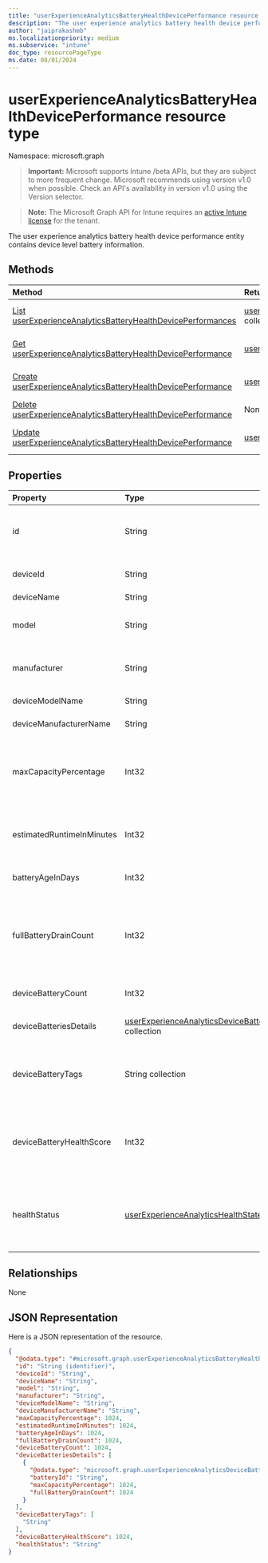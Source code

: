 ```yaml
---
title: "userExperienceAnalyticsBatteryHealthDevicePerformance resource type"
description: "The user experience analytics battery health device performance entity contains device level battery information."
author: "jaiprakashmb"
ms.localizationpriority: medium
ms.subservice: "intune"
doc_type: resourcePageType
ms.date: 08/01/2024
---
```


# userExperienceAnalyticsBatteryHealthDevicePerformance resource type

Namespace: microsoft.graph

> **Important:** Microsoft supports Intune /beta APIs, but they are subject to more frequent change. Microsoft recommends using version v1.0 when possible. Check an API's availability in version v1.0 using the Version selector.

> **Note:** The Microsoft Graph API for Intune requires an [active Intune license](https://go.microsoft.com/fwlink/?linkid=839381) for the tenant.

The user experience analytics battery health device performance entity contains device level battery information.

## Methods
|Method|Return Type|Description|
|:---|:---|:---|
|[List userExperienceAnalyticsBatteryHealthDevicePerformances](../api/intune-devices-userexperienceanalyticsbatteryhealthdeviceperformance-list.md)|[userExperienceAnalyticsBatteryHealthDevicePerformance](../resources/intune-devices-userexperienceanalyticsbatteryhealthdeviceperformance.md) collection|List properties and relationships of the [userExperienceAnalyticsBatteryHealthDevicePerformance](../resources/intune-devices-userexperienceanalyticsbatteryhealthdeviceperformance.md) objects.|
|[Get userExperienceAnalyticsBatteryHealthDevicePerformance](../api/intune-devices-userexperienceanalyticsbatteryhealthdeviceperformance-get.md)|[userExperienceAnalyticsBatteryHealthDevicePerformance](../resources/intune-devices-userexperienceanalyticsbatteryhealthdeviceperformance.md)|Read properties and relationships of the [userExperienceAnalyticsBatteryHealthDevicePerformance](../resources/intune-devices-userexperienceanalyticsbatteryhealthdeviceperformance.md) object.|
|[Create userExperienceAnalyticsBatteryHealthDevicePerformance](../api/intune-devices-userexperienceanalyticsbatteryhealthdeviceperformance-create.md)|[userExperienceAnalyticsBatteryHealthDevicePerformance](../resources/intune-devices-userexperienceanalyticsbatteryhealthdeviceperformance.md)|Create a new [userExperienceAnalyticsBatteryHealthDevicePerformance](../resources/intune-devices-userexperienceanalyticsbatteryhealthdeviceperformance.md) object.|
|[Delete userExperienceAnalyticsBatteryHealthDevicePerformance](../api/intune-devices-userexperienceanalyticsbatteryhealthdeviceperformance-delete.md)|None|Deletes a [userExperienceAnalyticsBatteryHealthDevicePerformance](../resources/intune-devices-userexperienceanalyticsbatteryhealthdeviceperformance.md).|
|[Update userExperienceAnalyticsBatteryHealthDevicePerformance](../api/intune-devices-userexperienceanalyticsbatteryhealthdeviceperformance-update.md)|[userExperienceAnalyticsBatteryHealthDevicePerformance](../resources/intune-devices-userexperienceanalyticsbatteryhealthdeviceperformance.md)|Update the properties of a [userExperienceAnalyticsBatteryHealthDevicePerformance](../resources/intune-devices-userexperienceanalyticsbatteryhealthdeviceperformance.md) object.|

## Properties
|Property|Type|Description|
|:---|:---|:---|
|id|String|The unique identifier of the user experience analytics battery health device performance object.|
|deviceId|String|The unique identifier of the device, Intune DeviceID.|
|deviceName|String|Device friendly name.|
|model|String|The model name of the device. Deprecated in favor of DeviceModelName.|
|manufacturer|String|The manufacturer name of the device. Deprecated in favor of DeviceManufacturerName.|
|deviceModelName|String|The model name of the device.|
|deviceManufacturerName|String|The manufacturer name of the device.|
|maxCapacityPercentage|Int32|Ratio of current capacity and design capacity of the battery with the lowest capacity. Unit in percentage and values range from 0-100. Valid values 0 to 2147483647|
|estimatedRuntimeInMinutes|Int32|The estimated runtime of the device when the battery is fully charged. Unit in minutes. Valid values 0 to 2147483647|
|batteryAgeInDays|Int32|Estimated battery age. Unit in days. Valid values 0 to 2147483647|
|fullBatteryDrainCount|Int32|Number of times the battery has been discharged an amount that equals 100% of its capacity, but not necessarily by discharging it from 100% to 0%. Valid values 0 to 2147483647|
|deviceBatteryCount|Int32|Number of batteries in a user device. Valid values 0 to 2147483647|
|deviceBatteriesDetails|[userExperienceAnalyticsDeviceBatteryDetail](../resources/intune-devices-userexperienceanalyticsdevicebatterydetail.md) collection|Properties (maxCapacity and cycleCount) related to all batteries of the device.|
|deviceBatteryTags|String collection|Tags for computed information on how battery on the device is behaving. E.g. newbattery, batterycapacityred, designcapacityzero, etc.|
|deviceBatteryHealthScore|Int32|A weighted average of a device’s maximum capacity score and runtime estimate score. Values range from 0-100. Valid values 0 to 2147483647|
|healthStatus|[userExperienceAnalyticsHealthState](../resources/intune-devices-userexperienceanalyticshealthstate.md)|The overall battery health status of the device. Possible values are: `unknown`, `insufficientData`, `needsAttention`, `meetingGoals`, `unknownFutureValue`.|

## Relationships
None

## JSON Representation
Here is a JSON representation of the resource.
<!-- {
  "blockType": "resource",
  "keyProperty": "id",
  "@odata.type": "microsoft.graph.userExperienceAnalyticsBatteryHealthDevicePerformance"
}
-->
``` json
{
  "@odata.type": "#microsoft.graph.userExperienceAnalyticsBatteryHealthDevicePerformance",
  "id": "String (identifier)",
  "deviceId": "String",
  "deviceName": "String",
  "model": "String",
  "manufacturer": "String",
  "deviceModelName": "String",
  "deviceManufacturerName": "String",
  "maxCapacityPercentage": 1024,
  "estimatedRuntimeInMinutes": 1024,
  "batteryAgeInDays": 1024,
  "fullBatteryDrainCount": 1024,
  "deviceBatteryCount": 1024,
  "deviceBatteriesDetails": [
    {
      "@odata.type": "microsoft.graph.userExperienceAnalyticsDeviceBatteryDetail",
      "batteryId": "String",
      "maxCapacityPercentage": 1024,
      "fullBatteryDrainCount": 1024
    }
  ],
  "deviceBatteryTags": [
    "String"
  ],
  "deviceBatteryHealthScore": 1024,
  "healthStatus": "String"
}
```
